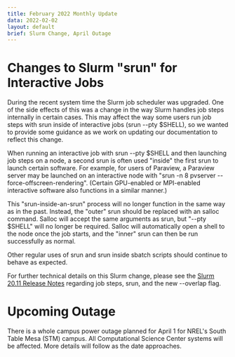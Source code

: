 ```yaml
---
title: February 2022 Monthly Update
data: 2022-02-02
layout: default
brief: Slurm Change, April Outage
---
```

# Changes to Slurm "srun" for Interactive Jobs
During the recent system time the Slurm job scheduler was upgraded. One of the side effects of this was a change in the way Slurm handles job steps internally in certain cases. This may affect the way some users run job steps with srun inside of interactive jobs (srun --pty $SHELL), so we wanted to provide some guidance as we work on updating our documentation to reflect this change. 

When running an interactive job with srun --pty $SHELL and then launching job steps on a node, a second srun is often used "inside" the first srun to launch certain software. For example, for users of Paraview, a Paraview server may be launched on an interactive node with "srun -n 8 pvserver --force-offscreen-rendering". (Certain GPU-enabled or MPI-enabled interactive software also functions in a similar manner.)

This "srun-inside-an-srun" process will no longer function in the same way as in the past. Instead, the "outer" srun should be replaced with an salloc command. Salloc will accept the same arguments as srun, but "--pty $SHELL" will no longer be required. Salloc will automatically open a shell to the node once the job starts, and the "inner" srun can then be run successfully as normal.

Other regular uses of srun and srun inside sbatch scripts should continue to behave as expected. 

For further technical details on this Slurm change, please see the [Slurm 20.11 Release Notes](https://github.com/SchedMD/slurm/blob/slurm-20.11/RELEASE_NOTES) regarding job steps, srun, and the new --overlap flag.

# Upcoming Outage
There is a whole campus power outage planned for April 1 for NREL's South Table Mesa (STM) campus. All Computational Science Center systems will be affected. More details will follow as the date approaches.
